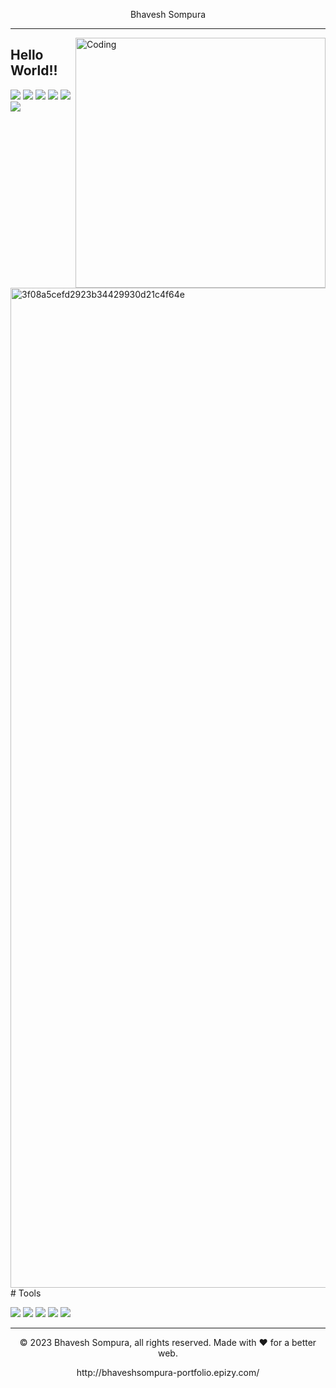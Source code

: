 <p align="center">
   Bhavesh Sompura 
</p>


---
<img align="right" alt="Coding" width="400" src="https://cdn.dribbble.com/users/1162077/screenshots/3848914/programmer.gif" />

## Hello World!!
<p>
  
  <img src="https://img.shields.io/badge/HTML5-E34F26?style=for-the-badge&logo=html5&logoColor=white" />
  <img src="https://img.shields.io/badge/CSS3-1572B6?style=for-the-badge&logo=css3&logoColor=white" />
  <img src="https://img.shields.io/badge/JavaScript-323330?style=for-the-badge&logo=javascript&logoColor=F7DF1E" />
  <img src="https://img.shields.io/badge/Bootstrap-563D7C?style=for-the-badge&logo=bootstrap&logoColor=white" />
  <img src="https://img.shields.io/badge/Java-ED8B00?style=for-the-badge&logo=java&logoColor=white" />
  <img src="https://img.shields.io/badge/json-5E5C5C?style=for-the-badge&logo=json&logoColor=white" />
</p>
<img width="1600" alt="3f08a5cefd2923b34429930d21c4f64e" src="https://user-images.githubusercontent.com/56756309/214362935-9cc13496-c2af-475e-ba1a-397c7a1291c5.png">
# Tools
<p>
  
  <img src="https://img.shields.io/badge/Visual_Studio_Code-0078D4?style=for-the-badge&logo=visual%20studio%20code&logoColor=white" />
  <img src="https://img.shields.io/badge/Visual_Studio-5C2D91?style=for-the-badge&logo=visual%20studio&logoColor=white" />
  <img src="https://img.shields.io/badge/Atom-66595C?style=for-the-badge&logo=Atom&logoColor=white" />
  <img src="https://img.shields.io/badge/Eclipse-2C2255?style=for-the-badge&logo=eclipse&logoColor=white" />
  <img src="https://img.shields.io/badge/sublime_text-%23575757.svg?&style=for-the-badge&logo=sublime-text&logoColor=important" />
</p>


---
<p align="center"> © 2023 Bhavesh Sompura, all rights reserved. Made with ❤️ for a better web. </p>
<p align="center">
http://bhaveshsompura-portfolio.epizy.com/
</p>




